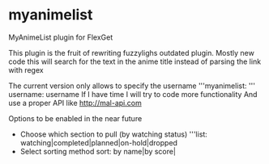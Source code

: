 myanimelist
===========

MyAnimeList plugin for FlexGet

This plugin is the fruit of rewriting fuzzylighs outdated plugin.
Mostly new code this will search for the text in the anime title instead of
parsing the link with regex

The current version only allows to specify the username
'''myanimelist:
'''  username: username
If I have time I will try to code more functionality
And use a proper API like http://mal-api.com


Options to be enabled in the near future
- Choose which section to pull (by watching status)
'''list: watching|completed|planned|on-hold|dropped
- Select sorting method
sort: by name|by score|
